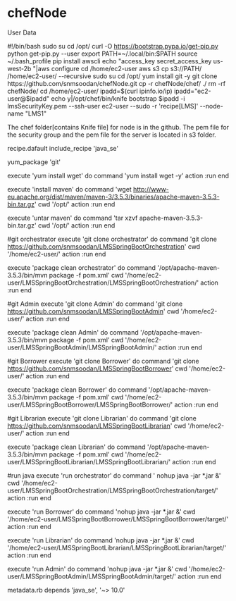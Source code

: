 # chefNode
User Data

#!/bin/bash
sudo su
cd /opt/
curl -O https://bootstrap.pypa.io/get-pip.py
python get-pip.py --user
export PATH=~/.local/bin:$PATH
source ~/.bash_profile
pip install awscli
echo "access_key
secret_access_key
us-west-2b
"|aws configure
cd /home/ec2-user
aws s3 cp s3://PATH/ /home/ec2-user/ --recursive
sudo su
cd /opt/
yum install git -y
git clone https://github.com/snmsoodan/chefNode.git
cp -r chefNode/chef/ ./
rm -rf chefNode/
cd /home/ec2-user/
ipadd=$(curl ipinfo.io/ip)
ipadd="ec2-user@$ipadd"
echo y|/opt/chef/bin/knife bootstrap $ipadd -i  lmsSecurityKey.pem --ssh-user ec2-user --sudo -r 'recipe[LMS]' --node-name "LMS1"




The chef folder[contains Knife file] for node is in the github. The pem file for the security group and the pem file for the 
server is located in s3 folder.




recipe.dafault
include_recipe 'java_se'

yum_package 'git'

execute 'yum install wget' do
    command 'yum install wget -y'
    action :run
end

execute 'install maven' do
    command 'wget http://www-eu.apache.org/dist/maven/maven-3/3.5.3/binaries/apache-maven-3.5.3-bin.tar.gz'
    cwd '/opt/'
    action :run
end

execute 'untar maven' do
    command 'tar xzvf apache-maven-3.5.3-bin.tar.gz'
    cwd '/opt/'
    action :run
end


#git orchestrator
execute 'git clone orchestrator' do
    command 'git clone https://github.com/snmsoodan/LMSSpringBootOrchestration'
    cwd '/home/ec2-user/'
    action :run
end


execute 'package clean orchestrator' do
    command '/opt/apache-maven-3.5.3/bin/mvn package -f pom.xml'
    cwd '/home/ec2-user/LMSSpringBootOrchestration/LMSSpringBootOrchestration/'
    action :run
end

#git Admin
execute 'git clone Admin' do
    command 'git clone https://github.com/snmsoodan/LMSSpringBootAdmin'
    cwd '/home/ec2-user/'
    action :run
end


execute 'package clean Admin' do
    command '/opt/apache-maven-3.5.3/bin/mvn package -f pom.xml'
    cwd '/home/ec2-user/LMSSpringBootAdmin/LMSSpringBootAdmin/'
    action :run
end





#git Borrower
execute 'git clone Borrower' do
    command 'git clone https://github.com/snmsoodan/LMSSpringBootBorrower'
    cwd '/home/ec2-user/'
    action :run
end


execute 'package clean Borrower' do
    command '/opt/apache-maven-3.5.3/bin/mvn package -f pom.xml'
    cwd '/home/ec2-user/LMSSpringBootBorrower/LMSSpringBootBorrower/'
    action :run
end



#git Librarian
execute 'git clone Librarian' do
    command 'git clone https://github.com/snmsoodan/LMSSpringBootLibrarian'
    cwd '/home/ec2-user/'
    action :run
end


execute 'package clean Librarian' do
    command '/opt/apache-maven-3.5.3/bin/mvn package -f pom.xml'
    cwd '/home/ec2-user/LMSSpringBootLibrarian/LMSSpringBootLibrarian/'
    action :run
end

#run java 
execute 'run orchestrator' do
    command ' nohup java -jar *.jar &'
    cwd '/home/ec2-user/LMSSpringBootOrchestration/LMSSpringBootOrchestration/target/'
    action :run
end


execute 'run Borrower' do
    command 'nohup java -jar *.jar &'
    cwd '/home/ec2-user/LMSSpringBootBorrower/LMSSpringBootBorrower/target/'
    action :run
end


execute 'run Librarian' do
    command 'nohup java -jar *.jar &'
    cwd '/home/ec2-user/LMSSpringBootLibrarian/LMSSpringBootLibrarian/target/'
    action :run
end

execute 'run Admin' do
    command 'nohup java -jar *.jar &'
    cwd '/home/ec2-user/LMSSpringBootAdmin/LMSSpringBootAdmin/target/'
    action :run
end






metadata.rb
depends 'java_se', '~> 10.0'
